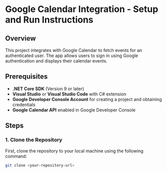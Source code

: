 # Google Calendar Integration - Setup and Run Instructions

## Overview

This project integrates with Google Calendar to fetch events for an authenticated user. The app allows users to sign in using Google authentication and displays their calendar events.

## Prerequisites

- **.NET Core SDK** (Version 9 or later)
- **Visual Studio** or **Visual Studio Code** with C# extension
- **Google Developer Console Account** for creating a project and obtaining credentials
- **Google Calendar API** enabled in Google Developer Console

## Steps

### 1. Clone the Repository

First, clone the repository to your local machine using the following command:

```bash
git clone <your-repository-url>
